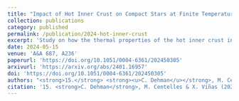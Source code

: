 ```yaml
---
title: "Impact of Hot Inner Crust on Compact Stars at Finite Temperature"
collection: publications
category: published
permalink: /publication/2024-hot-inner-crust
excerpt: 'Study on how the thermal properties of the hot inner crust influence the structure of compact stars at finite temperature.'
date: 2024-05-15
venue: 'A&A 687, A236'
paperurl: 'https://doi.org/10.1051/0004-6361/202450305'
arxivurl: 'https://arxiv.org/abs/2401.16957'
doi: 'https://doi.org/10.1051/0004-6361/202450305'
authors: "<strong>15.</strong> <strong><u>C. Dehman</u></strong>, M. Centelles, X. Viñas"
citation: '15. <strong>C. Dehman</strong>, M. Centelles & X. Viñas (2024). <small><strong>Impact of Hot Inner Crust on Compact Stars at Finite Temperature</strong></small>. <em>A&A <b>687</b>, A236</em>. (<a href="https://arxiv.org/abs/2401.16957">arXiv</a>, <a href="https://ui.adsabs.harvard.edu/abs/2024arXiv240116957D/abstract">ADS</a>, <a href="https://doi.org/10.1051/0004-6361/202450305">DOI</a>)'
---
```

